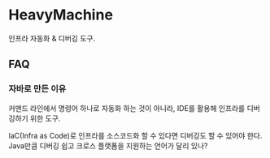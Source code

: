 # HeavyMachine

인프라 자동화 & 디버깅 도구.

## FAQ

### 자바로 만든 이유

커맨드 라인에서 명령어 하나로 자동화 하는 것이 아니라, IDE를 활용해 인프라를 디버깅하기 위한 도구.

IaC(Infra as Code)로 인프라를 소스코드화 할 수 있다면 디버깅도 할 수 있어야 한다. Java만큼 디버깅 쉽고 크로스 플랫폼을 지원하는 언어가 달리 있나?
